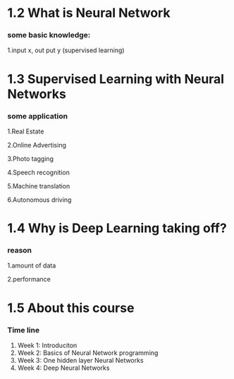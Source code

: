 # 1.2 What is Neural Network
### some basic knowledge:
1.input x, out put y (supervised learning)

# 1.3 Supervised Learning with Neural Networks
### some application
1.Real Estate

2.Online Advertising

3.Photo tagging

4.Speech recognition

5.Machine translation

6.Autonomous driving

# 1.4 Why is Deep Learning taking off?
### reason
1.amount of data

2.performance

# 1.5 About this course
### Time line
1. Week 1: Introduciton
2. Week 2: Basics of Neural Network programming
3. Week 3: One hidden layer Neural Networks
4. Week 4: Deep Neural Networks

